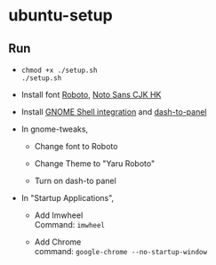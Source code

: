 # ubuntu-setup

## Run

- 
  ```
  chmod +x ./setup.sh
  ./setup.sh
  ```

- Install font [Roboto](https://github.com/google/roboto/releases/tag/v2.138), [Noto Sans CJK HK](https://github.com/googlefonts/noto-cjk)

- Install [GNOME Shell integration](https://chrome.google.com/webstore/detail/gnome-shell-integration/gphhapmejobijbbhgpjhcjognlahblep) and [dash-to-panel](https://extensions.gnome.org/extension/1160/dash-to-panel/)

- In gnome-tweaks,

  - Change font to Roboto
  
  - Change Theme to "Yaru Roboto"
  
  - Turn on dash-to panel

- In "Startup Applications",

  - Add Imwheel  
    Command: `imwheel`
  
  - Add Chrome  
    command: `google-chrome --no-startup-window`
